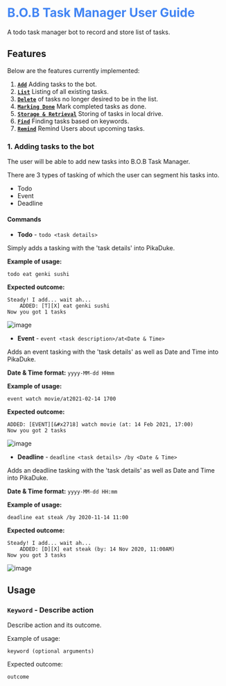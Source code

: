# <span style="color:#4285F4">B.O.B Task Manager User Guide</span>
A todo task manager bot to record and store list of tasks.
## Features 
Below are the features currently implemented:

1. [**`Add`**](#add) Adding tasks to the bot.
2. [**`List`**](#list) Listing of all existing tasks.
3. [**`Delete`**](#delete) of tasks no longer desired to be in the list.
4. [**`Marking Done`**](#done) Mark completed tasks as done.
5. [**`Storage & Retrieval`**](#storage) Storing of tasks in local drive.
6. [**`Find`**](#find) Finding tasks based on keywords.
7. [**`Remind`**](#remind) Remind Users about upcoming tasks.

### 1. Adding tasks to the bot <a name="add"></a>
The user will be able to add new tasks into B.O.B Task Manager. 

There are 3 types of tasking of which the user can
segment his tasks into.
- Todo
- Event
- Deadline

#### Commands
- **Todo** - `todo <task details>`

Simply adds a tasking with the 'task details' into PikaDuke.

**Example of usage:**

    todo eat genki sushi

**Expected outcome:**

    Steady! I add... wait ah...
        ADDED: [T][X] eat genki sushi
    Now you got 1 tasks

![image](./add-todo.png)

- **Event** - `event <task description>/at<Date & Time>`

Adds an event tasking with the 'task details' as well as Date and Time into PikaDuke.

**Date & Time format:** `yyyy-MM-dd HHmm`

**Example of usage:**

    event watch movie/at2021-02-14 1700

**Expected outcome:**

    ADDED: [EVENT][&#x2718] watch movie (at: 14 Feb 2021, 17:00)
    Now you got 2 tasks

![image](./add-event.png)

- **Deadline** - `deadline <task details> /by <Date & Time>`

Adds an deadline tasking with the 'task details' as well as Date and Time into PikaDuke.

**Date & Time format:** `yyyy-MM-dd HH:mm`

**Example of usage:**

    deadline eat steak /by 2020-11-14 11:00

**Expected outcome:**

    Steady! I add... wait ah...
        ADDED: [D][X] eat steak (by: 14 Nov 2020, 11:00AM)
    Now you got 3 tasks

![image](./add-deadline.png)

## Usage

### `Keyword` - Describe action

Describe action and its outcome.

Example of usage: 

`keyword (optional arguments)`

Expected outcome:

`outcome`
